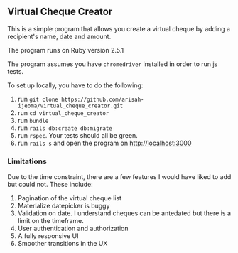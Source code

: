 ## Virtual Cheque Creator

This is a simple program that allows you create a virtual cheque by adding a recipient's name, date and amount.

The program runs on Ruby version 2.5.1

The program assumes you have `chromedriver` installed in order to run js tests.

To set up locally, you have to do the following:

1. run `git clone https://github.com/arisah-ijeoma/virtual_cheque_creator.git`
2. run `cd virtual_cheque_creator`
1. run `bundle`
1. run `rails db:create db:migrate`
1. run `rspec`. Your tests should all be green.
1. run `rails s` and open the program on [http://localhost:3000](http://localhost:3000)

### Limitations

Due to the time constraint, there are a few features I would have liked to add but could not. These include:

1. Pagination of the virtual cheque list
1. Materialize datepicker is buggy
1. Validation on date. I understand cheques can be antedated but there is a limit on the timeframe.
1. User authentication and authorization
1. A fully responsive UI
1. Smoother transitions in the UX
